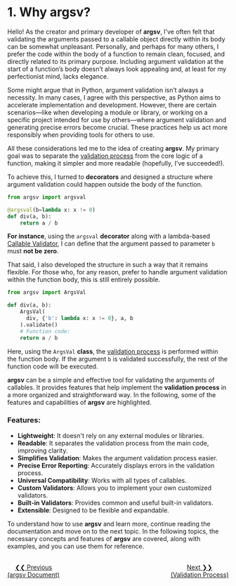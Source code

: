 # 1. Why argsv?

Hello! As the creator and primary developer of **argsv**, I’ve often felt that validating the arguments passed to a callable object directly within its body can be somewhat unpleasant. Personally, and perhaps for many others, I prefer the code within the body of a function to remain clean, focused, and directly related to its primary purpose. Including argument validation at the start of a function’s body doesn’t always look appealing and, at least for my perfectionist mind, lacks elegance.

Some might argue that in Python, argument validation isn’t always a necessity. In many cases, I agree with this perspective, as Python aims to accelerate implementation and development. However, there are certain scenarios—like when developing a module or library, or working on a specific project intended for use by others—where argument validation and generating precise errors become crucial. These practices help us act more responsibly when providing tools for others to use.

All these considerations led me to the idea of creating **argsv**. My primary goal was to separate the [validation process](#) from the core logic of a function, making it simpler and more readable (hopefully, I’ve succeeded!).

To achieve this, I turned to **decorators** and designed a structure where argument validation could happen outside the body of the function. 

```python
from argsv import argsval

@argsval(b=lambda x: x != 0)
def div(a, b):
    return a / b
```

**For instance**, using the `argsval` **decorator** along with a lambda-based [Callable Validator](#), I can define that the argument passed to parameter `b` must **not be zero**.

That said, I also developed the structure in such a way that it remains flexible. For those who, for any reason, prefer to handle argument validation within the function body, this is still entirely possible.

```python
from argsv import ArgsVal

def div(a, b):
    ArgsVal(
      div, {'b': lambda x: x != 0}, a, b
    ).validate()
    # Function code:
    return a / b
```
Here, using the `ArgsVal` **class**, the [validation process](#) is performed within the function body. If the argument `b` is validated successfully, the rest of the function code will be executed.

**argsv** can be a simple and effective tool for validating the arguments of callables. It provides features that help implement the **validation process** in a more organized and straightforward way. In the following, some of the features and capabilities of **argsv** are highlighted.

### Features:
- **Lightweight**: It doesn't rely on any external modules or libraries.  
- **Readable**: It separates the validation process from the main code, improving clarity.  
- **Simplifies Validation**: Makes the argument validation process easier.  
- **Precise Error Reporting**: Accurately displays errors in the validation process.  
- **Universal Compatibility**: Works with all types of callables.  
- **Custom Validators**: Allows you to implement your own customized validators.  
- **Built-in Validators**: Provides common and useful built-in validators.  
- **Extensible**: Designed to be flexible and expandable.

To understand how to use **argsv** and learn more, continue reading the documentation and move on to the next topic. In the following topics, the necessary concepts and features of **argsv** are covered, along with examples, and you can use them for reference.

<br>
<div style="display: flex; justify-content: space-between; text-align: center;">
  <a href="./previous.md">❮❮ Previous<br>(argsv Document)</a>
  <a href="./next.md">Next ❯❯<br>(Validation Process)</a>
</div>